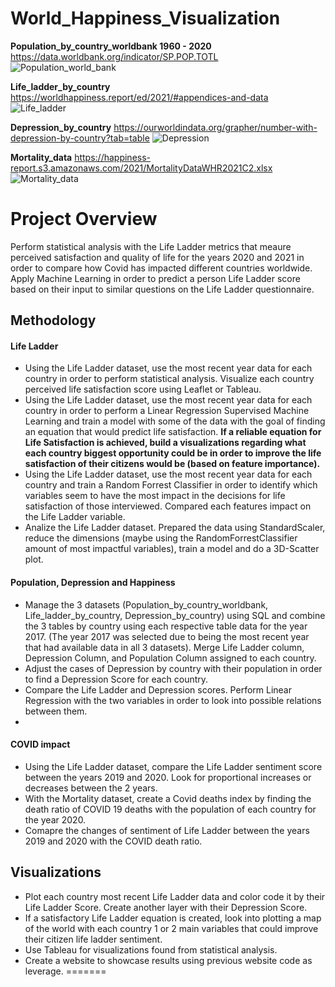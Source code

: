 # World_Happiness_Visualization

**Population_by_country_worldbank 1960 - 2020**
https://data.worldbank.org/indicator/SP.POP.TOTL
![Population_world_bank](https://user-images.githubusercontent.com/85839235/140621692-48d6e6bc-82bf-4dcb-91a3-848204cf9eef.png)


**Life_ladder_by_country**
https://worldhappiness.report/ed/2021/#appendices-and-data
![Life_ladder](https://user-images.githubusercontent.com/85839235/140621693-465df65b-a2e8-49fe-907c-1e273fd1a5e6.png)


**Depression_by_country**
https://ourworldindata.org/grapher/number-with-depression-by-country?tab=table
![Depression](https://user-images.githubusercontent.com/85839235/140621694-7afc42fe-8cfd-4911-a043-dc75f777e1c8.png)


**Mortality_data**
https://happiness-report.s3.amazonaws.com/2021/MortalityDataWHR2021C2.xlsx
![Mortality_data](https://user-images.githubusercontent.com/85839235/140624246-cc5269ce-d8d8-41ae-b945-9a965930e108.png)



# Project Overview
Perform statistical analysis with the Life Ladder metrics that meaure perceived satisfaction and quality of life for the years 2020 and 2021 in order to compare how Covid has impacted different countries worldwide. Apply Machine Learning in order to predict a person Life Ladder score based on their input to similar questions on the Life Ladder questionnaire. 


## Methodology
#### Life Ladder ####
  - Using the Life Ladder dataset, use the most recent year data for each country in order to perform statistical analysis. Visualize each country perceived life satisfaction score using Leaflet or Tableau. 
  - Using the Life Ladder dataset, use the most recent year data for each country in order to perform a Linear Regression Supervised Machine Learning and train a model with some of the data with the goal of finding an equation that would predict life satisfaction. **If a reliable equation for Life Satisfaction is achieved, build a visualizations regarding what each country biggest opportunity could be in order to improve the life satisfaction of their citizens would be (based on feature importance).**
  - Using the Life Ladder dataset, use the most recent year data for each country and train a Random Forrest Classifier in order to identify which variables seem to have the most impact in the decisions for life satisfaction of those interviewed. Compared each features impact on the Life Ladder variable. 
  - Analize the Life Ladder dataset. Prepared the data using StandardScaler, reduce the dimensions (maybe using the RandomForrestClassifier amount of most impactful variables), train a model and do a 3D-Scatter plot.  
  
#### Population, Depression and Happiness ####
  - Manage the 3 datasets (Population_by_country_worldbank, Life_ladder_by_country, Depression_by_country) using SQL and combine the 3 tables by country using each respective table data for the year 2017. (The year 2017 was selected due to being the most recent year that had available data in all 3 datasets). Merge Life Ladder column, Depression Column, and Population Column assigned to each country. 
  - Adjust the cases of Depression by country with their population in order to find a Depression Score for each country. 
  - Compare the Life Ladder and Depression scores. Perform Linear Regression with the two variables in order to look into possible relations between them. 
  - 


#### COVID impact ####
  - Using the Life Ladder dataset, compare the Life Ladder sentiment score between the years 2019 and 2020. Look for proportional increases or decreases between the 2 years. 
  - With the Mortality dataset, create a Covid deaths index by finding the death ratio of COVID 19 deaths with the population of each country for the year 2020. 
  - Comapre the changes of sentiment of Life Ladder between the years 2019 and 2020 with the COVID death ratio. 

## Visualizations
  - Plot each country most recent Life Ladder data and color code it by their Life Ladder Score. Create another layer with their Depression Score. 
  - If a satisfactory Life Ladder equation is created, look into plotting a map of the world with each country 1 or 2 main variables that could improve their citizen life ladder sentiment. 
  - Use Tableau for visualizations found from statistical analysis. 
  - Create a website to showcase results using previous website code as leverage. 
=======
